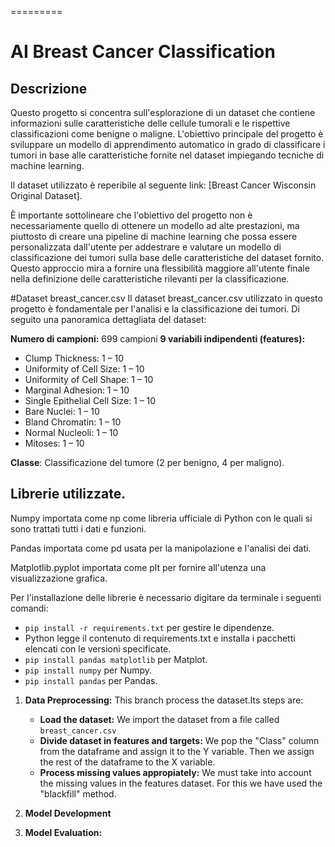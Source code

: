 
=========
# AI Breast Cancer Classification
## Descrizione
Questo progetto si concentra sull'esplorazione di un dataset che contiene informazioni sulle caratteristiche delle cellule tumorali e le rispettive classificazioni come benigne o maligne. L'obiettivo principale del progetto è sviluppare un modello di apprendimento automatico in grado di classificare i tumori in base alle caratteristiche fornite nel dataset impiegando tecniche di machine learning.

Il dataset utilizzato è reperibile al seguente link: [Breast Cancer Wisconsin Original Dataset].

È importante sottolineare che l'obiettivo del progetto non è necessariamente quello di ottenere un modello ad alte prestazioni, ma piuttosto di creare una pipeline di machine learning che possa essere personalizzata dall'utente per addestrare e valutare un modello di classificazione dei tumori sulla base delle caratteristiche del dataset fornito. Questo approccio mira a fornire una flessibilità maggiore all'utente finale nella definizione delle caratteristiche rilevanti per la classificazione.

#Dataset breast_cancer.csv
Il dataset breast_cancer.csv utilizzato in questo progetto è fondamentale per l'analisi e la classificazione dei tumori. 
Di seguito una panoramica dettagliata del dataset:

**Numero di campioni:**  699 campioni
**9	variabili	indipendenti (features):** 

* Clump	Thickness:	1	– 10
* Uniformity	of	Cell	Size:	1	– 10
* Uniformity	of	Cell	Shape:	1	– 10
* Marginal	Adhesion:	1	– 10
* Single	Epithelial	Cell	Size:	1	– 10
* Bare	Nuclei:	1	– 10
* Bland	Chromatin:	1	– 10
* Normal	Nucleoli:	1	– 10
* Mitoses:	1	– 10

**Classe**: Classificazione del tumore (2 per benigno, 4 per maligno).

## Librerie utilizzate.

Numpy importata come np come libreria ufficiale di Python con le quali si sono trattati tutti i dati e funzioni.

Pandas importata come pd usata per la manipolazione e l'analisi dei dati.

Matplotlib.pyplot importata come plt per fornire all'utenza una visualizzazione grafica.

Per l'installazione delle librerie è necessario digitare da terminale i seguenti comandi:

 * `pip install -r requirements.txt` per gestire le dipendenze.
 * Python legge il contenuto di requirements.txt e installa i pacchetti elencati con le versioni specificate.
 * `pip install pandas matplotlib` per Matplot.
 * `pip install numpy` per Numpy.
 * `pip install pandas` per Pandas.




1. **Data	Preprocessing:**
This branch process the dataset.Its steps are:
    - **Load the dataset:**
        We import the dataset from a file called `breast_cancer.csv`
    - **Divide dataset in features and targets:**
We pop the "Class" column from the dataframe and assign it to the Y variable. Then we assign the rest of the dataframe to the X variable.
    - **Process missing values appropiately:**
We must take into account the missing values in the features dataset. For this we have used the "blackfill" method.
2. **Model	Development**

3. **Model	Evaluation:**

